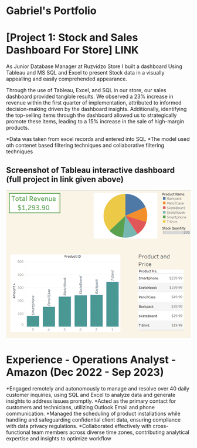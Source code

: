 # Gabriel's Portfolio

# [Project 1: Stock and Sales Dashboard  For Store] LINK

As Junior Database Manager at Ruzvidzo Store I built a dashboard Using Tableau and MS SQL and Excel to present Stock data
in a visually appealling and easily comprehended appearance.

Through the use of Tableau, Excel, and SQL in our store, our sales dashboard provided tangible 
results. We observed a 23% increase in revenue within the first quarter of implementation, attributed to 
informed decision-making driven by the dashboard insights. Additionally, identifying the top-selling items through the dashboard allowed us to 
strategically promote these items, leading to a 15% increase in the sale of high-margin products.

*Data was taken from excel records and entered into SQL
*The model used oth contenet based filtering techniques and collaborative filtering techniques

## Screenshot of Tableau interactive dashboard (full project in link given above)
![](images/ScreenshotTableau.png)

# Experience - Operations Analyst - Amazon (Dec 2022 - Sep 2023)

*Engaged remotely and autonomously to manage and resolve over 40 daily customer inquiries, using SQL and Excel to 
analyze data and generate insights to address issues promptly.
*Acted as the primary contact for customers and technicians, utilizing Outlook Email and phone communication.
*Managed the scheduling of product installations while handling and safeguarding confidential client data, ensuring 
compliance with data privacy regulations.
*Collaborated effectively with cross-functional team members across diverse time zones, contributing analytical 
expertise and insights to optimize workflow

